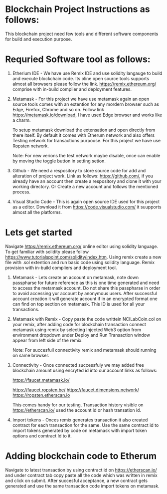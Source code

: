 # Blockchain Project Instructions as follows:

This blockchain project need few tools and different software components for build and execution purpose. 

# Requried Software tool as follows:

1. Etherium IDE - We have use Remix IDE and use solidity langauge to build and execute blockchain code. Its oline open source tools supports almost all browsers please follow the link. https://remix.ethereum.org/ comprise with in-build complier and deployment features.

2.  Metamask - For this project we have use metamask again an open source tools comes with an extention for any mordern browser such as Edge, Firefox, Chrome and so on. Follow link https://metamask.io/download, I have used Edge browser and works like a charm. 
    

    To setup metamask download the extensation and open directly from there itself. By default it comes with Etherum network and also offers Testing network for transactions purpoose. For this project we have use Ropsten network. 

    Note: For new verions the test network maybe disable, once can enable by moving the toggle button in setting setion.


3.  Github - We need a respository to store source code for add and alteration of project work. Link as follows: https://github.com/, if you already have an account then create a respository and clone it with your working directory. Or Create a new account and follows the mentioned process.


4. Visual Studio Code - This is again open source IDE used for this project as a editor. Download it from https://code.visualstudio.com/ it suupports almost all the platforms.




# Lets get started
Navigate https://remix.ethereum.org/ online editor using solidity language. To get familiar with solidity please follow https://www.tutorialspoint.com/solidity/index.htm. Using remix create a new file with .sol extention and run basic code using solidity language. Remix provision with in-build compliers and deployment tool.


 1. Metamask - Lets create an account on metamask, note down passpharse for future reference as this is one time generated and need to access the metamask account. Do not share this passpharse in order to avoid accessing yur account by anonymous users. After successful account creation it will generate account if in an encrypted format one can find on top section on metamask. This ID is used for all your transactions. 

 2. Metamask with Remix - Copy paste the code writtein NCILabCoin.col on your remix, after adding code for blockchain transaction connect metamask using remix by selecting Injected Web3 option from environment dropdown under Deploy and Run Transaction window appear from left side of the remix.

    Note: For succesfull connectivity remix and metamask should running on same browser.

3. Connectivity - Once connected successfuly we may added free blockchain amount using encryted id into our account links as follows: 

    https://faucet.metamask.io/
    
    https://faucet.ropsten.be/
    https://faucet.dimensions.network/
    https://ropsten.etherscan.io

    This comes handy for our testing. Transaction history visible on https://etherscan.io/ used the account id or hash transation id.

4. Import tokens - Onces remix generates transaction it also created contract for each transaction for the same. Use the same contract id to import tokens generated by code on metamask with import token options and comtract Id to it.    


#
#  Adding blockchain code to Etherum

Navigate to latest transaction by using contract id on https://etherscan.io/ and under contract tab copy paste all the code which was written in remix and click on submit. After succesful acceptance, a new contract gets generated and use the same transaction code import tokens on metamask.














